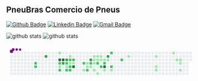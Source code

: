 ## PneuBras Comercio de Pneus

[![Github Badge](https://img.shields.io/badge/-Github-000?style=flat-square&logo=Github&logoColor=white&link=https://github.com/ti-pneubras)](https://github.com/ti-pneubras)
[![Linkedin Badge](https://img.shields.io/badge/-LinkedIn-blue?style=flat-square&logo=Linkedin&logoColor=white&link=https://www.linkedin.com/company/pneubras-comércio-de-pneus-ltda/mycompany/)](https://www.linkedin.com/company/pneubras-comércio-de-pneus-ltda/mycompany//)
[![Gmail Badge](https://img.shields.io/badge/-Gmail-c14438?style=flat-square&logo=Gmail&logoColor=white&link=mailto:ti@pneubras.com)](mailto:ti@pneubras.com)




![github stats](https://github-readme-stats.vercel.app/api?username=ti-pneubras&show_icons=true)
![github stats](https://github-readme-stats.vercel.app/api/top-langs/?username=ti-pneubras&layout=compact)

<!--
<p align="center">
  <a href="https://github.com/ti-pneubras">
    <img height="50" width="50" src="https://cdn.jsdelivr.net/npm/simple-icons@3.0.1/icons/github.svg">  
  </a>
  <h4 align="center"><code>📊 𝙶𝚒𝚝𝙷𝚞𝚋 𝙼𝚎𝚝𝚛𝚒𝚌𝚜</code></h4>
</p>

<p align="center">
  <a href='https://github.com/prathimacode-hub/'>
    <img width="75%" src="https://github.com/prathimacode-hub/ti-pneubras/blob/master/metrics.svg"/>
    <img src="https://github.com/ti-pneubras/ti-pneubras/blob/master/metrics.detailed.svg" width="75%"/>
  </a>
</p> -->


<svg viewBox="-16 -32 880 192" width="880" height="192" xmlns="http://www.w3.org/2000/svg"><desc>Generated with https://github.com/Platane/snk</desc><style>@keyframes c0{76.89%{fill:var(--c2)}76.91%,to{fill:var(--ce)}}@keyframes c1{77.22%{fill:var(--c2)}77.24%,to{fill:var(--ce)}}@keyframes c2{79.2%{fill:var(--c3)}79.22%,to{fill:var(--ce)}}@keyframes c3{4.94%{fill:var(--c1)}4.96%,to{fill:var(--ce)}}@keyframes c4{94.05%{fill:var(--c4)}94.07%,to{fill:var(--ce)}}@keyframes c5{74.58%{fill:var(--c2)}74.6%,to{fill:var(--ce)}}@keyframes c6{24.08%{fill:var(--c1)}24.1%,to{fill:var(--ce)}}@keyframes c7{73.92%{fill:var(--c2)}73.94%,to{fill:var(--ce)}}@keyframes c8{93.72%{fill:var(--c4)}93.74%,to{fill:var(--ce)}}@keyframes c9{82.17%{fill:var(--c3)}82.19%,to{fill:var(--ce)}}@keyframes ca{81.51%{fill:var(--c3)}81.53%,to{fill:var(--ce)}}@keyframes cb{58.74%{fill:var(--c2)}58.76%,to{fill:var(--ce)}}@keyframes cc{57.09%{fill:var(--c1)}57.11%,to{fill:var(--ce)}}@keyframes cd{58.08%{fill:var(--c2)}58.1%,to{fill:var(--ce)}}@keyframes ce{6.26%{fill:var(--c1)}6.28%,to{fill:var(--ce)}}@keyframes cf{53.46%{fill:var(--c2)}53.48%,to{fill:var(--ce)}}@keyframes cg{53.13%{fill:var(--c1)}53.15%,to{fill:var(--ce)}}@keyframes ch{57.42%{fill:var(--c2)}57.44%,to{fill:var(--ce)}}@keyframes ci{57.75%{fill:var(--c2)}57.77%,to{fill:var(--ce)}}@keyframes cj{59.73%{fill:var(--c2)}59.75%,to{fill:var(--ce)}}@keyframes ck{52.8%{fill:var(--c1)}52.82%,to{fill:var(--ce)}}@keyframes cl{92.07%{fill:var(--c4)}92.09%,to{fill:var(--ce)}}@keyframes cm{61.05%{fill:var(--c2)}61.07%,to{fill:var(--ce)}}@keyframes cn{20.78%{fill:var(--c1)}20.8%,to{fill:var(--ce)}}@keyframes co{17.15%{fill:var(--c1)}17.17%,to{fill:var(--ce)}}@keyframes cp{17.48%{fill:var(--c1)}17.5%,to{fill:var(--ce)}}@keyframes cq{71.28%{fill:var(--c2)}71.3%,to{fill:var(--ce)}}@keyframes cr{85.8%{fill:var(--c3)}85.82%,to{fill:var(--ce)}}@keyframes cs{61.71%{fill:var(--c2)}61.73%,to{fill:var(--ce)}}@keyframes ct{17.81%{fill:var(--c1)}17.83%,to{fill:var(--ce)}}@keyframes cu{8.57%{fill:var(--c1)}8.59%,to{fill:var(--ce)}}@keyframes cv{14.84%{fill:var(--c1)}14.86%,to{fill:var(--ce)}}@keyframes cw{14.51%{fill:var(--c1)}14.53%,to{fill:var(--ce)}}@keyframes cx{13.85%{fill:var(--c1)}13.87%,to{fill:var(--ce)}}@keyframes cy{8.9%{fill:var(--c1)}8.92%,to{fill:var(--ce)}}@keyframes cz{15.17%{fill:var(--c1)}15.19%,to{fill:var(--ce)}}@keyframes c10{62.37%{fill:var(--c2)}62.39%,to{fill:var(--ce)}}@keyframes c11{19.13%{fill:var(--c1)}19.15%,to{fill:var(--ce)}}@keyframes c12{9.23%{fill:var(--c1)}9.25%,to{fill:var(--ce)}}@keyframes c13{9.56%{fill:var(--c1)}9.58%,to{fill:var(--ce)}}@keyframes c14{69.63%{fill:var(--c2)}69.65%,to{fill:var(--ce)}}@keyframes c15{9.89%{fill:var(--c1)}9.91%,to{fill:var(--ce)}}@keyframes c16{63.03%{fill:var(--c2)}63.05%,to{fill:var(--ce)}}@keyframes c17{89.1%{fill:var(--c4)}89.12%,to{fill:var(--ce)}}@keyframes c18{12.86%{fill:var(--c1)}12.88%,to{fill:var(--ce)}}@keyframes c19{87.78%{fill:var(--c3)}87.8%,to{fill:var(--ce)}}@keyframes c1a{10.22%{fill:var(--c1)}10.24%,to{fill:var(--ce)}}@keyframes c1b{67.32%{fill:var(--c2)}67.34%,to{fill:var(--ce)}}@keyframes c1c{64.02%{fill:var(--c2)}64.04%,to{fill:var(--ce)}}@keyframes c1d{11.54%{fill:var(--c1)}11.56%,to{fill:var(--ce)}}@keyframes c1e{65.67%{fill:var(--c2)}65.69%,to{fill:var(--ce)}}@keyframes c1f{32.99%{fill:var(--c1)}33.01%,to{fill:var(--ce)}}@keyframes c1g{35.63%{fill:var(--c1)}35.65%,to{fill:var(--ce)}}@keyframes c1h{36.62%{fill:var(--c1)}36.64%,to{fill:var(--ce)}}@keyframes c1i{36.95%{fill:var(--c1)}36.97%,to{fill:var(--ce)}}@keyframes c1j{41.57%{fill:var(--c1)}41.59%,to{fill:var(--ce)}}@keyframes c1k{40.58%{fill:var(--c1)}40.6%,to{fill:var(--ce)}}@keyframes c1l{40.25%{fill:var(--c1)}40.27%,to{fill:var(--ce)}}@keyframes c1m{39.92%{fill:var(--c1)}39.94%,to{fill:var(--ce)}}@keyframes c1n{39.26%{fill:var(--c1)}39.28%,to{fill:var(--ce)}}@keyframes u0{4.94%{transform:scale(0,1)}4.96%,6.26%{transform:scale(.03,1)}6.28%,8.57%{transform:scale(.06,1)}8.59%,8.9%{transform:scale(.1,1)}8.92%,9.23%{transform:scale(.13,1)}9.25%,9.56%{transform:scale(.16,1)}9.58%,9.89%{transform:scale(.19,1)}10.22%,9.91%{transform:scale(.23,1)}10.24%,11.54%{transform:scale(.26,1)}11.56%,12.86%{transform:scale(.29,1)}12.88%,13.85%{transform:scale(.32,1)}13.87%,14.51%{transform:scale(.35,1)}14.53%,14.84%{transform:scale(.39,1)}14.86%,15.17%{transform:scale(.42,1)}15.19%,17.15%{transform:scale(.45,1)}17.17%,17.48%{transform:scale(.48,1)}17.5%,17.81%{transform:scale(.52,1)}17.83%,19.13%{transform:scale(.55,1)}19.15%,20.78%{transform:scale(.58,1)}20.8%,24.08%{transform:scale(.61,1)}24.1%,32.99%{transform:scale(.65,1)}33.01%,35.63%{transform:scale(.68,1)}35.65%,36.62%{transform:scale(.71,1)}36.64%,36.95%{transform:scale(.74,1)}36.97%,39.26%{transform:scale(.77,1)}39.28%,39.92%{transform:scale(.81,1)}39.94%,40.25%{transform:scale(.84,1)}40.27%,40.58%{transform:scale(.87,1)}40.6%,41.57%{transform:scale(.9,1)}41.59%,52.8%{transform:scale(.94,1)}52.82%,53.13%{transform:scale(.97,1)}53.15%,to{transform:scale(1,1)}}@keyframes u1{53.46%{transform:scale(0,1)}53.48%,to{transform:scale(1,1)}}@keyframes u2{57.09%{transform:scale(0,1)}57.11%,to{transform:scale(1,1)}}@keyframes u3{57.42%{transform:scale(0,1)}57.44%,57.75%{transform:scale(.06,1)}57.77%,58.08%{transform:scale(.11,1)}58.1%,58.74%{transform:scale(.17,1)}58.76%,59.73%{transform:scale(.22,1)}59.75%,61.05%{transform:scale(.28,1)}61.07%,61.71%{transform:scale(.33,1)}61.73%,62.37%{transform:scale(.39,1)}62.39%,63.03%{transform:scale(.44,1)}63.05%,64.02%{transform:scale(.5,1)}64.04%,65.67%{transform:scale(.56,1)}65.69%,67.32%{transform:scale(.61,1)}67.34%,69.63%{transform:scale(.67,1)}69.65%,71.28%{transform:scale(.72,1)}71.3%,73.92%{transform:scale(.78,1)}73.94%,74.58%{transform:scale(.83,1)}74.6%,76.89%{transform:scale(.89,1)}76.91%,77.22%{transform:scale(.94,1)}77.24%,to{transform:scale(1,1)}}@keyframes u4{79.2%{transform:scale(0,1)}79.22%,81.51%{transform:scale(.2,1)}81.53%,82.17%{transform:scale(.4,1)}82.19%,85.8%{transform:scale(.6,1)}85.82%,87.78%{transform:scale(.8,1)}87.8%,to{transform:scale(1,1)}}@keyframes u5{89.1%{transform:scale(0,1)}89.12%,92.07%{transform:scale(.25,1)}92.09%,93.72%{transform:scale(.5,1)}93.74%,94.05%{transform:scale(.75,1)}94.07%,to{transform:scale(1,1)}}@keyframes s0{0%,99.67%{transform:translate(0,-16px)}.33%{transform:translate(0,0)}5.94%{transform:translate(272px,0)}53.8%,6.27%{transform:translate(272px,16px)}9.24%{transform:translate(416px,16px)}9.57%{transform:translate(416px,32px)}10.23%,87.46%{transform:translate(448px,32px)}11.22%,12.54%{transform:translate(448px,80px)}11.55%{transform:translate(464px,80px)}11.88%{transform:translate(464px,96px)}12.21%{transform:translate(448px,96px)}13.86%{transform:translate(384px,80px)}14.85%{transform:translate(384px,32px)}15.18%{transform:translate(400px,32px)}15.51%{transform:translate(400px,16px)}16.5%,50.83%{transform:translate(352px,16px)}17.49%,70.96%{transform:translate(352px,64px)}18.48%{transform:translate(400px,64px)}19.14%{transform:translate(400px,96px)}20.46%{transform:translate(336px,96px)}20.79%{transform:translate(336px,80px)}21.78%{transform:translate(288px,80px)}22.11%{transform:translate(288px,96px)}23.1%{transform:translate(240px,96px)}23.76%,82.51%{transform:translate(240px,64px)}24.42%,56.11%{transform:translate(208px,64px)}25.41%,55.12%{transform:translate(208px,16px)}30.03%,49.17%,88.12%{transform:translate(432px,16px)}30.36%{transform:translate(432px,32px)}31.68%{transform:translate(496px,32px)}32.01%{transform:translate(496px,16px)}35.64%{transform:translate(672px,16px)}36.96%{transform:translate(672px,80px)}39.27%{transform:translate(784px,80px)}40.26%{transform:translate(784px,32px)}40.59%{transform:translate(768px,32px)}41.25%{transform:translate(768px,0)}47.19%{transform:translate(480px,0)}47.52%{transform:translate(480px,-16px)}48.18%{transform:translate(448px,-16px)}48.51%{transform:translate(448px,0)}48.84%{transform:translate(432px,0)}51.16%{transform:translate(352px,32px)}51.82%{transform:translate(320px,32px)}52.15%{transform:translate(320px,48px)}53.14%,83.5%{transform:translate(272px,48px)}57.43%,83.17%{transform:translate(272px,64px)}57.76%{transform:translate(272px,80px)}58.09%{transform:translate(256px,80px)}58.75%,81.85%{transform:translate(256px,48px)}59.41%{transform:translate(288px,48px)}59.74%,92.74%{transform:translate(288px,32px)}60.73%{transform:translate(336px,32px)}61.06%{transform:translate(336px,48px)}63.7%{transform:translate(464px,48px)}64.03%{transform:translate(464px,64px)}65.02%{transform:translate(512px,64px)}66.34%{transform:translate(512px,0)}68.32%{transform:translate(416px,0)}69.64%{transform:translate(416px,64px)}71.29%{transform:translate(352px,80px)}73.93%{transform:translate(224px,80px)}74.59%{transform:translate(224px,48px)}76.9%{transform:translate(112px,48px)}77.23%{transform:translate(112px,64px)}78.22%{transform:translate(160px,64px)}79.21%{transform:translate(160px,16px)}81.19%{transform:translate(256px,16px)}82.18%{transform:translate(240px,48px)}85.48%{transform:translate(368px,48px)}85.81%{transform:translate(368px,32px)}87.79%{transform:translate(448px,16px)}89.11%{transform:translate(432px,64px)}92.08%{transform:translate(288px,64px)}94.06%{transform:translate(224px,32px)}94.39%{transform:translate(224px,16px)}97.36%{transform:translate(80px,16px)}98.02%{transform:translate(80px,-16px)}}@keyframes s1{0%,99.67%{transform:translate(16px,-16px)}.33%{transform:translate(0,-16px)}.66%{transform:translate(0,0)}6.27%{transform:translate(272px,0)}54.13%,6.6%{transform:translate(272px,16px)}9.57%{transform:translate(416px,16px)}9.9%{transform:translate(416px,32px)}10.56%,87.79%{transform:translate(448px,32px)}11.55%,12.87%{transform:translate(448px,80px)}11.88%{transform:translate(464px,80px)}12.21%{transform:translate(464px,96px)}12.54%{transform:translate(448px,96px)}14.19%{transform:translate(384px,80px)}15.18%{transform:translate(384px,32px)}15.51%{transform:translate(400px,32px)}15.84%{transform:translate(400px,16px)}16.83%,51.16%{transform:translate(352px,16px)}17.82%,71.29%{transform:translate(352px,64px)}18.81%{transform:translate(400px,64px)}19.47%{transform:translate(400px,96px)}20.79%{transform:translate(336px,96px)}21.12%{transform:translate(336px,80px)}22.11%{transform:translate(288px,80px)}22.44%{transform:translate(288px,96px)}23.43%{transform:translate(240px,96px)}24.09%,82.84%{transform:translate(240px,64px)}24.75%,56.44%{transform:translate(208px,64px)}25.74%,55.45%{transform:translate(208px,16px)}30.36%,49.5%,88.45%{transform:translate(432px,16px)}30.69%{transform:translate(432px,32px)}32.01%{transform:translate(496px,32px)}32.34%{transform:translate(496px,16px)}35.97%{transform:translate(672px,16px)}37.29%{transform:translate(672px,80px)}39.6%{transform:translate(784px,80px)}40.59%{transform:translate(784px,32px)}40.92%{transform:translate(768px,32px)}41.58%{transform:translate(768px,0)}47.52%{transform:translate(480px,0)}47.85%{transform:translate(480px,-16px)}48.51%{transform:translate(448px,-16px)}48.84%{transform:translate(448px,0)}49.17%{transform:translate(432px,0)}51.49%{transform:translate(352px,32px)}52.15%{transform:translate(320px,32px)}52.48%{transform:translate(320px,48px)}53.47%,83.83%{transform:translate(272px,48px)}57.76%,83.5%{transform:translate(272px,64px)}58.09%{transform:translate(272px,80px)}58.42%{transform:translate(256px,80px)}59.08%,82.18%{transform:translate(256px,48px)}59.74%{transform:translate(288px,48px)}60.07%,93.07%{transform:translate(288px,32px)}61.06%{transform:translate(336px,32px)}61.39%{transform:translate(336px,48px)}64.03%{transform:translate(464px,48px)}64.36%{transform:translate(464px,64px)}65.35%{transform:translate(512px,64px)}66.67%{transform:translate(512px,0)}68.65%{transform:translate(416px,0)}69.97%{transform:translate(416px,64px)}71.62%{transform:translate(352px,80px)}74.26%{transform:translate(224px,80px)}74.92%{transform:translate(224px,48px)}77.23%{transform:translate(112px,48px)}77.56%{transform:translate(112px,64px)}78.55%{transform:translate(160px,64px)}79.54%{transform:translate(160px,16px)}81.52%{transform:translate(256px,16px)}82.51%{transform:translate(240px,48px)}85.81%{transform:translate(368px,48px)}86.14%{transform:translate(368px,32px)}88.12%{transform:translate(448px,16px)}89.44%{transform:translate(432px,64px)}92.41%{transform:translate(288px,64px)}94.39%{transform:translate(224px,32px)}94.72%{transform:translate(224px,16px)}97.69%{transform:translate(80px,16px)}98.35%{transform:translate(80px,-16px)}}@keyframes s2{0%,99.67%{transform:translate(32px,-16px)}.66%{transform:translate(0,-16px)}.99%{transform:translate(0,0)}6.6%{transform:translate(272px,0)}54.46%,6.93%{transform:translate(272px,16px)}9.9%{transform:translate(416px,16px)}10.23%{transform:translate(416px,32px)}10.89%,88.12%{transform:translate(448px,32px)}11.88%,13.2%{transform:translate(448px,80px)}12.21%{transform:translate(464px,80px)}12.54%{transform:translate(464px,96px)}12.87%{transform:translate(448px,96px)}14.52%{transform:translate(384px,80px)}15.51%{transform:translate(384px,32px)}15.84%{transform:translate(400px,32px)}16.17%{transform:translate(400px,16px)}17.16%,51.49%{transform:translate(352px,16px)}18.15%,71.62%{transform:translate(352px,64px)}19.14%{transform:translate(400px,64px)}19.8%{transform:translate(400px,96px)}21.12%{transform:translate(336px,96px)}21.45%{transform:translate(336px,80px)}22.44%{transform:translate(288px,80px)}22.77%{transform:translate(288px,96px)}23.76%{transform:translate(240px,96px)}24.42%,83.17%{transform:translate(240px,64px)}25.08%,56.77%{transform:translate(208px,64px)}26.07%,55.78%{transform:translate(208px,16px)}30.69%,49.83%,88.78%{transform:translate(432px,16px)}31.02%{transform:translate(432px,32px)}32.34%{transform:translate(496px,32px)}32.67%{transform:translate(496px,16px)}36.3%{transform:translate(672px,16px)}37.62%{transform:translate(672px,80px)}39.93%{transform:translate(784px,80px)}40.92%{transform:translate(784px,32px)}41.25%{transform:translate(768px,32px)}41.91%{transform:translate(768px,0)}47.85%{transform:translate(480px,0)}48.18%{transform:translate(480px,-16px)}48.84%{transform:translate(448px,-16px)}49.17%{transform:translate(448px,0)}49.5%{transform:translate(432px,0)}51.82%{transform:translate(352px,32px)}52.48%{transform:translate(320px,32px)}52.81%{transform:translate(320px,48px)}53.8%,84.16%{transform:translate(272px,48px)}58.09%,83.83%{transform:translate(272px,64px)}58.42%{transform:translate(272px,80px)}58.75%{transform:translate(256px,80px)}59.41%,82.51%{transform:translate(256px,48px)}60.07%{transform:translate(288px,48px)}60.4%,93.4%{transform:translate(288px,32px)}61.39%{transform:translate(336px,32px)}61.72%{transform:translate(336px,48px)}64.36%{transform:translate(464px,48px)}64.69%{transform:translate(464px,64px)}65.68%{transform:translate(512px,64px)}67%{transform:translate(512px,0)}68.98%{transform:translate(416px,0)}70.3%{transform:translate(416px,64px)}71.95%{transform:translate(352px,80px)}74.59%{transform:translate(224px,80px)}75.25%{transform:translate(224px,48px)}77.56%{transform:translate(112px,48px)}77.89%{transform:translate(112px,64px)}78.88%{transform:translate(160px,64px)}79.87%{transform:translate(160px,16px)}81.85%{transform:translate(256px,16px)}82.84%{transform:translate(240px,48px)}86.14%{transform:translate(368px,48px)}86.47%{transform:translate(368px,32px)}88.45%{transform:translate(448px,16px)}89.77%{transform:translate(432px,64px)}92.74%{transform:translate(288px,64px)}94.72%{transform:translate(224px,32px)}95.05%{transform:translate(224px,16px)}98.02%{transform:translate(80px,16px)}98.68%{transform:translate(80px,-16px)}}@keyframes s3{0%,99.67%{transform:translate(48px,-16px)}.99%{transform:translate(0,-16px)}1.32%{transform:translate(0,0)}6.93%{transform:translate(272px,0)}54.79%,7.26%{transform:translate(272px,16px)}10.23%{transform:translate(416px,16px)}10.56%{transform:translate(416px,32px)}11.22%,88.45%{transform:translate(448px,32px)}12.21%,13.53%{transform:translate(448px,80px)}12.54%{transform:translate(464px,80px)}12.87%{transform:translate(464px,96px)}13.2%{transform:translate(448px,96px)}14.85%{transform:translate(384px,80px)}15.84%{transform:translate(384px,32px)}16.17%{transform:translate(400px,32px)}16.5%{transform:translate(400px,16px)}17.49%,51.82%{transform:translate(352px,16px)}18.48%,71.95%{transform:translate(352px,64px)}19.47%{transform:translate(400px,64px)}20.13%{transform:translate(400px,96px)}21.45%{transform:translate(336px,96px)}21.78%{transform:translate(336px,80px)}22.77%{transform:translate(288px,80px)}23.1%{transform:translate(288px,96px)}24.09%{transform:translate(240px,96px)}24.75%,83.5%{transform:translate(240px,64px)}25.41%,57.1%{transform:translate(208px,64px)}26.4%,56.11%{transform:translate(208px,16px)}31.02%,50.17%,89.11%{transform:translate(432px,16px)}31.35%{transform:translate(432px,32px)}32.67%{transform:translate(496px,32px)}33%{transform:translate(496px,16px)}36.63%{transform:translate(672px,16px)}37.95%{transform:translate(672px,80px)}40.26%{transform:translate(784px,80px)}41.25%{transform:translate(784px,32px)}41.58%{transform:translate(768px,32px)}42.24%{transform:translate(768px,0)}48.18%{transform:translate(480px,0)}48.51%{transform:translate(480px,-16px)}49.17%{transform:translate(448px,-16px)}49.5%{transform:translate(448px,0)}49.83%{transform:translate(432px,0)}52.15%{transform:translate(352px,32px)}52.81%{transform:translate(320px,32px)}53.14%{transform:translate(320px,48px)}54.13%,84.49%{transform:translate(272px,48px)}58.42%,84.16%{transform:translate(272px,64px)}58.75%{transform:translate(272px,80px)}59.08%{transform:translate(256px,80px)}59.74%,82.84%{transform:translate(256px,48px)}60.4%{transform:translate(288px,48px)}60.73%,93.73%{transform:translate(288px,32px)}61.72%{transform:translate(336px,32px)}62.05%{transform:translate(336px,48px)}64.69%{transform:translate(464px,48px)}65.02%{transform:translate(464px,64px)}66.01%{transform:translate(512px,64px)}67.33%{transform:translate(512px,0)}69.31%{transform:translate(416px,0)}70.63%{transform:translate(416px,64px)}72.28%{transform:translate(352px,80px)}74.92%{transform:translate(224px,80px)}75.58%{transform:translate(224px,48px)}77.89%{transform:translate(112px,48px)}78.22%{transform:translate(112px,64px)}79.21%{transform:translate(160px,64px)}80.2%{transform:translate(160px,16px)}82.18%{transform:translate(256px,16px)}83.17%{transform:translate(240px,48px)}86.47%{transform:translate(368px,48px)}86.8%{transform:translate(368px,32px)}88.78%{transform:translate(448px,16px)}90.1%{transform:translate(432px,64px)}93.07%{transform:translate(288px,64px)}95.05%{transform:translate(224px,32px)}95.38%{transform:translate(224px,16px)}98.35%{transform:translate(80px,16px)}99.01%{transform:translate(80px,-16px)}}:root{--cb:#1b1f230a;--cs:purple;--ce:#ebedf0;--c0:#ebedf0;--c1:#9be9a8;--c2:#40c463;--c3:#30a14e;--c4:#216e39}@media (prefers-color-scheme:dark){:root{--cb:#1b1f230a;--cs:purple;--ce:#161b22;--c1:#01311f;--c2:#034525;--c3:#0f6d31;--c4:#00c647}}.c{shape-rendering:geometricPrecision;fill:var(--ce);stroke-width:1px;stroke:var(--cb);animation:none 30300ms linear infinite}.c.c0,.c.c1{fill:var(--c2);animation-name:c0}.c.c1{animation-name:c1}.c.c2{fill:var(--c3);animation-name:c2}.c.c3{fill:var(--c1);animation-name:c3}.c.c4{fill:var(--c4);animation-name:c4}.c.c5{fill:var(--c2);animation-name:c5}.c.c6{fill:var(--c1);animation-name:c6}.c.c7{fill:var(--c2);animation-name:c7}.c.c8{fill:var(--c4);animation-name:c8}.c.c9,.c.ca{fill:var(--c3);animation-name:c9}.c.ca{animation-name:ca}.c.cb{fill:var(--c2);animation-name:cb}.c.cc{fill:var(--c1);animation-name:cc}.c.cd{fill:var(--c2);animation-name:cd}.c.ce{fill:var(--c1);animation-name:ce}.c.cf{fill:var(--c2);animation-name:cf}.c.cg{fill:var(--c1);animation-name:cg}.c.ch,.c.ci,.c.cj{fill:var(--c2);animation-name:ch}.c.ci,.c.cj{animation-name:ci}.c.cj{animation-name:cj}.c.ck{fill:var(--c1);animation-name:ck}.c.cl{fill:var(--c4);animation-name:cl}.c.cm{fill:var(--c2);animation-name:cm}.c.cn,.c.co,.c.cp{fill:var(--c1);animation-name:cn}.c.co,.c.cp{animation-name:co}.c.cp{animation-name:cp}.c.cq{fill:var(--c2);animation-name:cq}.c.cr{fill:var(--c3);animation-name:cr}.c.cs{fill:var(--c2);animation-name:cs}.c.ct{fill:var(--c1);animation-name:ct}.c.cu,.c.cv,.c.cw{fill:var(--c1);animation-name:cu}.c.cv,.c.cw{animation-name:cv}.c.cw{animation-name:cw}.c.cx,.c.cy,.c.cz{fill:var(--c1);animation-name:cx}.c.cy,.c.cz{animation-name:cy}.c.cz{animation-name:cz}.c.c10{fill:var(--c2);animation-name:c10}.c.c11,.c.c12,.c.c13{fill:var(--c1);animation-name:c11}.c.c12,.c.c13{animation-name:c12}.c.c13{animation-name:c13}.c.c14{fill:var(--c2);animation-name:c14}.c.c15{fill:var(--c1);animation-name:c15}.c.c16{fill:var(--c2);animation-name:c16}.c.c17{fill:var(--c4);animation-name:c17}.c.c18{fill:var(--c1);animation-name:c18}.c.c19{fill:var(--c3);animation-name:c19}.c.c1a{fill:var(--c1);animation-name:c1a}.c.c1b,.c.c1c{fill:var(--c2);animation-name:c1b}.c.c1c{animation-name:c1c}.c.c1d{fill:var(--c1);animation-name:c1d}.c.c1e{fill:var(--c2);animation-name:c1e}.c.c1f,.c.c1g,.c.c1h{fill:var(--c1);animation-name:c1f}.c.c1g,.c.c1h{animation-name:c1g}.c.c1h{animation-name:c1h}.c.c1i,.c.c1j,.c.c1k{fill:var(--c1);animation-name:c1i}.c.c1j,.c.c1k{animation-name:c1j}.c.c1k{animation-name:c1k}.c.c1l,.c.c1m,.c.c1n{fill:var(--c1);animation-name:c1l}.c.c1m,.c.c1n{animation-name:c1m}.c.c1n{animation-name:c1n}.s,.u{animation:none linear 30300ms infinite}.u,.u.u0{transform-origin:0 0}.u{transform:scale(0,1)}.u.u0{fill:var(--c1);animation-name:u0}.u.u1{fill:var(--c2);animation-name:u1;transform-origin:438.1px 0}.u.u2{fill:var(--c1);animation-name:u2;transform-origin:452.3px 0}.u.u3{fill:var(--c2);animation-name:u3;transform-origin:466.4px 0}.u.u4{fill:var(--c3);animation-name:u4;transform-origin:720.8px 0}.u.u5{fill:var(--c4);animation-name:u5;transform-origin:791.5px 0}.s{shape-rendering:geometricPrecision;fill:var(--cs)}.s.s0{transform:translate(0,-16px);animation-name:s0}.s.s1{transform:translate(16px,-16px);animation-name:s1}.s.s2{transform:translate(32px,-16px);animation-name:s2}.s.s3{transform:translate(48px,-16px);animation-name:s3}</style><rect class="c" x="2" y="2" rx="2" ry="2" width="12" height="12"/><rect class="c" x="2" y="18" rx="2" ry="2" width="12" height="12"/><rect class="c" x="2" y="34" rx="2" ry="2" width="12" height="12"/><rect class="c" x="2" y="50" rx="2" ry="2" width="12" height="12"/><rect class="c" x="2" y="66" rx="2" ry="2" width="12" height="12"/><rect class="c" x="2" y="82" rx="2" ry="2" width="12" height="12"/><rect class="c" x="2" y="98" rx="2" ry="2" width="12" height="12"/><rect class="c" x="18" y="2" rx="2" ry="2" width="12" height="12"/><rect class="c" x="18" y="18" rx="2" ry="2" width="12" height="12"/><rect class="c" x="18" y="34" rx="2" ry="2" width="12" height="12"/><rect class="c" x="18" y="50" rx="2" ry="2" width="12" height="12"/><rect class="c" x="18" y="66" rx="2" ry="2" width="12" height="12"/><rect class="c" x="18" y="82" rx="2" ry="2" width="12" height="12"/><rect class="c" x="18" y="98" rx="2" ry="2" width="12" height="12"/><rect class="c" x="34" y="2" rx="2" ry="2" width="12" height="12"/><rect class="c" x="34" y="18" rx="2" ry="2" width="12" height="12"/><rect class="c" x="34" y="34" rx="2" ry="2" width="12" height="12"/><rect class="c" x="34" y="50" rx="2" ry="2" width="12" height="12"/><rect class="c" x="34" y="66" rx="2" ry="2" width="12" height="12"/><rect class="c" x="34" y="82" rx="2" ry="2" width="12" height="12"/><rect class="c" x="34" y="98" rx="2" ry="2" width="12" height="12"/><rect class="c" x="50" y="2" rx="2" ry="2" width="12" height="12"/><rect class="c" x="50" y="18" rx="2" ry="2" width="12" height="12"/><rect class="c" x="50" y="34" rx="2" ry="2" width="12" height="12"/><rect class="c" x="50" y="50" rx="2" ry="2" width="12" height="12"/><rect class="c" x="50" y="66" rx="2" ry="2" width="12" height="12"/><rect class="c" x="50" y="82" rx="2" ry="2" width="12" height="12"/><rect class="c" x="50" y="98" rx="2" ry="2" width="12" height="12"/><rect class="c" x="66" y="2" rx="2" ry="2" width="12" height="12"/><rect class="c" x="66" y="18" rx="2" ry="2" width="12" height="12"/><rect class="c" x="66" y="34" rx="2" ry="2" width="12" height="12"/><rect class="c" x="66" y="50" rx="2" ry="2" width="12" height="12"/><rect class="c" x="66" y="66" rx="2" ry="2" width="12" height="12"/><rect class="c" x="66" y="82" rx="2" ry="2" width="12" height="12"/><rect class="c" x="66" y="98" rx="2" ry="2" width="12" height="12"/><rect class="c" x="82" y="2" rx="2" ry="2" width="12" height="12"/><rect class="c" x="82" y="18" rx="2" ry="2" width="12" height="12"/><rect class="c" x="82" y="34" rx="2" ry="2" width="12" height="12"/><rect class="c" x="82" y="50" rx="2" ry="2" width="12" height="12"/><rect class="c" x="82" y="66" rx="2" ry="2" width="12" height="12"/><rect class="c" x="82" y="82" rx="2" ry="2" width="12" height="12"/><rect class="c" x="82" y="98" rx="2" ry="2" width="12" height="12"/><rect class="c" x="98" y="2" rx="2" ry="2" width="12" height="12"/><rect class="c" x="98" y="18" rx="2" ry="2" width="12" height="12"/><rect class="c" x="98" y="34" rx="2" ry="2" width="12" height="12"/><rect class="c" x="98" y="50" rx="2" ry="2" width="12" height="12"/><rect class="c" x="98" y="66" rx="2" ry="2" width="12" height="12"/><rect class="c" x="98" y="82" rx="2" ry="2" width="12" height="12"/><rect class="c" x="98" y="98" rx="2" ry="2" width="12" height="12"/><rect class="c" x="114" y="2" rx="2" ry="2" width="12" height="12"/><rect class="c" x="114" y="18" rx="2" ry="2" width="12" height="12"/><rect class="c" x="114" y="34" rx="2" ry="2" width="12" height="12"/><rect class="c c0" x="114" y="50" rx="2" ry="2" width="12" height="12"/><rect class="c c1" x="114" y="66" rx="2" ry="2" width="12" height="12"/><rect class="c" x="114" y="82" rx="2" ry="2" width="12" height="12"/><rect class="c" x="114" y="98" rx="2" ry="2" width="12" height="12"/><rect class="c" x="130" y="2" rx="2" ry="2" width="12" height="12"/><rect class="c" x="130" y="18" rx="2" ry="2" width="12" height="12"/><rect class="c" x="130" y="34" rx="2" ry="2" width="12" height="12"/><rect class="c" x="130" y="50" rx="2" ry="2" width="12" height="12"/><rect class="c" x="130" y="66" rx="2" ry="2" width="12" height="12"/><rect class="c" x="130" y="82" rx="2" ry="2" width="12" height="12"/><rect class="c" x="130" y="98" rx="2" ry="2" width="12" height="12"/><rect class="c" x="146" y="2" rx="2" ry="2" width="12" height="12"/><rect class="c" x="146" y="18" rx="2" ry="2" width="12" height="12"/><rect class="c" x="146" y="34" rx="2" ry="2" width="12" height="12"/><rect class="c" x="146" y="50" rx="2" ry="2" width="12" height="12"/><rect class="c" x="146" y="66" rx="2" ry="2" width="12" height="12"/><rect class="c" x="146" y="82" rx="2" ry="2" width="12" height="12"/><rect class="c" x="146" y="98" rx="2" ry="2" width="12" height="12"/><rect class="c" x="162" y="2" rx="2" ry="2" width="12" height="12"/><rect class="c c2" x="162" y="18" rx="2" ry="2" width="12" height="12"/><rect class="c" x="162" y="34" rx="2" ry="2" width="12" height="12"/><rect class="c" x="162" y="50" rx="2" ry="2" width="12" height="12"/><rect class="c" x="162" y="66" rx="2" ry="2" width="12" height="12"/><rect class="c" x="162" y="82" rx="2" ry="2" width="12" height="12"/><rect class="c" x="162" y="98" rx="2" ry="2" width="12" height="12"/><rect class="c" x="178" y="2" rx="2" ry="2" width="12" height="12"/><rect class="c" x="178" y="18" rx="2" ry="2" width="12" height="12"/><rect class="c" x="178" y="34" rx="2" ry="2" width="12" height="12"/><rect class="c" x="178" y="50" rx="2" ry="2" width="12" height="12"/><rect class="c" x="178" y="66" rx="2" ry="2" width="12" height="12"/><rect class="c" x="178" y="82" rx="2" ry="2" width="12" height="12"/><rect class="c" x="178" y="98" rx="2" ry="2" width="12" height="12"/><rect class="c" x="194" y="2" rx="2" ry="2" width="12" height="12"/><rect class="c" x="194" y="18" rx="2" ry="2" width="12" height="12"/><rect class="c" x="194" y="34" rx="2" ry="2" width="12" height="12"/><rect class="c" x="194" y="50" rx="2" ry="2" width="12" height="12"/><rect class="c" x="194" y="66" rx="2" ry="2" width="12" height="12"/><rect class="c" x="194" y="82" rx="2" ry="2" width="12" height="12"/><rect class="c" x="194" y="98" rx="2" ry="2" width="12" height="12"/><rect class="c" x="210" y="2" rx="2" ry="2" width="12" height="12"/><rect class="c" x="210" y="18" rx="2" ry="2" width="12" height="12"/><rect class="c" x="210" y="34" rx="2" ry="2" width="12" height="12"/><rect class="c" x="210" y="50" rx="2" ry="2" width="12" height="12"/><rect class="c" x="210" y="66" rx="2" ry="2" width="12" height="12"/><rect class="c" x="210" y="82" rx="2" ry="2" width="12" height="12"/><rect class="c" x="210" y="98" rx="2" ry="2" width="12" height="12"/><rect class="c c3" x="226" y="2" rx="2" ry="2" width="12" height="12"/><rect class="c" x="226" y="18" rx="2" ry="2" width="12" height="12"/><rect class="c c4" x="226" y="34" rx="2" ry="2" width="12" height="12"/><rect class="c c5" x="226" y="50" rx="2" ry="2" width="12" height="12"/><rect class="c c6" x="226" y="66" rx="2" ry="2" width="12" height="12"/><rect class="c c7" x="226" y="82" rx="2" ry="2" width="12" height="12"/><rect class="c" x="226" y="98" rx="2" ry="2" width="12" height="12"/><rect class="c" x="242" y="2" rx="2" ry="2" width="12" height="12"/><rect class="c" x="242" y="18" rx="2" ry="2" width="12" height="12"/><rect class="c c8" x="242" y="34" rx="2" ry="2" width="12" height="12"/><rect class="c c9" x="242" y="50" rx="2" ry="2" width="12" height="12"/><rect class="c" x="242" y="66" rx="2" ry="2" width="12" height="12"/><rect class="c" x="242" y="82" rx="2" ry="2" width="12" height="12"/><rect class="c" x="242" y="98" rx="2" ry="2" width="12" height="12"/><rect class="c" x="258" y="2" rx="2" ry="2" width="12" height="12"/><rect class="c" x="258" y="18" rx="2" ry="2" width="12" height="12"/><rect class="c ca" x="258" y="34" rx="2" ry="2" width="12" height="12"/><rect class="c cb" x="258" y="50" rx="2" ry="2" width="12" height="12"/><rect class="c cc" x="258" y="66" rx="2" ry="2" width="12" height="12"/><rect class="c cd" x="258" y="82" rx="2" ry="2" width="12" height="12"/><rect class="c" x="258" y="98" rx="2" ry="2" width="12" height="12"/><rect class="c" x="274" y="2" rx="2" ry="2" width="12" height="12"/><rect class="c ce" x="274" y="18" rx="2" ry="2" width="12" height="12"/><rect class="c cf" x="274" y="34" rx="2" ry="2" width="12" height="12"/><rect class="c cg" x="274" y="50" rx="2" ry="2" width="12" height="12"/><rect class="c ch" x="274" y="66" rx="2" ry="2" width="12" height="12"/><rect class="c ci" x="274" y="82" rx="2" ry="2" width="12" height="12"/><rect class="c" x="274" y="98" rx="2" ry="2" width="12" height="12"/><rect class="c" x="290" y="2" rx="2" ry="2" width="12" height="12"/><rect class="c" x="290" y="18" rx="2" ry="2" width="12" height="12"/><rect class="c cj" x="290" y="34" rx="2" ry="2" width="12" height="12"/><rect class="c ck" x="290" y="50" rx="2" ry="2" width="12" height="12"/><rect class="c cl" x="290" y="66" rx="2" ry="2" width="12" height="12"/><rect class="c" x="290" y="82" rx="2" ry="2" width="12" height="12"/><rect class="c" x="290" y="98" rx="2" ry="2" width="12" height="12"/><rect class="c" x="306" y="2" rx="2" ry="2" width="12" height="12"/><rect class="c" x="306" y="18" rx="2" ry="2" width="12" height="12"/><rect class="c" x="306" y="34" rx="2" ry="2" width="12" height="12"/><rect class="c" x="306" y="50" rx="2" ry="2" width="12" height="12"/><rect class="c" x="306" y="66" rx="2" ry="2" width="12" height="12"/><rect class="c" x="306" y="82" rx="2" ry="2" width="12" height="12"/><rect class="c" x="306" y="98" rx="2" ry="2" width="12" height="12"/><rect class="c" x="322" y="2" rx="2" ry="2" width="12" height="12"/><rect class="c" x="322" y="18" rx="2" ry="2" width="12" height="12"/><rect class="c" x="322" y="34" rx="2" ry="2" width="12" height="12"/><rect class="c" x="322" y="50" rx="2" ry="2" width="12" height="12"/><rect class="c" x="322" y="66" rx="2" ry="2" width="12" height="12"/><rect class="c" x="322" y="82" rx="2" ry="2" width="12" height="12"/><rect class="c" x="322" y="98" rx="2" ry="2" width="12" height="12"/><rect class="c" x="338" y="2" rx="2" ry="2" width="12" height="12"/><rect class="c" x="338" y="18" rx="2" ry="2" width="12" height="12"/><rect class="c" x="338" y="34" rx="2" ry="2" width="12" height="12"/><rect class="c cm" x="338" y="50" rx="2" ry="2" width="12" height="12"/><rect class="c" x="338" y="66" rx="2" ry="2" width="12" height="12"/><rect class="c cn" x="338" y="82" rx="2" ry="2" width="12" height="12"/><rect class="c" x="338" y="98" rx="2" ry="2" width="12" height="12"/><rect class="c" x="354" y="2" rx="2" ry="2" width="12" height="12"/><rect class="c" x="354" y="18" rx="2" ry="2" width="12" height="12"/><rect class="c" x="354" y="34" rx="2" ry="2" width="12" height="12"/><rect class="c co" x="354" y="50" rx="2" ry="2" width="12" height="12"/><rect class="c cp" x="354" y="66" rx="2" ry="2" width="12" height="12"/><rect class="c cq" x="354" y="82" rx="2" ry="2" width="12" height="12"/><rect class="c" x="354" y="98" rx="2" ry="2" width="12" height="12"/><rect class="c" x="370" y="2" rx="2" ry="2" width="12" height="12"/><rect class="c" x="370" y="18" rx="2" ry="2" width="12" height="12"/><rect class="c cr" x="370" y="34" rx="2" ry="2" width="12" height="12"/><rect class="c cs" x="370" y="50" rx="2" ry="2" width="12" height="12"/><rect class="c ct" x="370" y="66" rx="2" ry="2" width="12" height="12"/><rect class="c" x="370" y="82" rx="2" ry="2" width="12" height="12"/><rect class="c" x="370" y="98" rx="2" ry="2" width="12" height="12"/><rect class="c" x="386" y="2" rx="2" ry="2" width="12" height="12"/><rect class="c cu" x="386" y="18" rx="2" ry="2" width="12" height="12"/><rect class="c cv" x="386" y="34" rx="2" ry="2" width="12" height="12"/><rect class="c cw" x="386" y="50" rx="2" ry="2" width="12" height="12"/><rect class="c" x="386" y="66" rx="2" ry="2" width="12" height="12"/><rect class="c cx" x="386" y="82" rx="2" ry="2" width="12" height="12"/><rect class="c" x="386" y="98" rx="2" ry="2" width="12" height="12"/><rect class="c" x="402" y="2" rx="2" ry="2" width="12" height="12"/><rect class="c cy" x="402" y="18" rx="2" ry="2" width="12" height="12"/><rect class="c cz" x="402" y="34" rx="2" ry="2" width="12" height="12"/><rect class="c c10" x="402" y="50" rx="2" ry="2" width="12" height="12"/><rect class="c" x="402" y="66" rx="2" ry="2" width="12" height="12"/><rect class="c" x="402" y="82" rx="2" ry="2" width="12" height="12"/><rect class="c c11" x="402" y="98" rx="2" ry="2" width="12" height="12"/><rect class="c" x="418" y="2" rx="2" ry="2" width="12" height="12"/><rect class="c c12" x="418" y="18" rx="2" ry="2" width="12" height="12"/><rect class="c c13" x="418" y="34" rx="2" ry="2" width="12" height="12"/><rect class="c" x="418" y="50" rx="2" ry="2" width="12" height="12"/><rect class="c c14" x="418" y="66" rx="2" ry="2" width="12" height="12"/><rect class="c" x="418" y="82" rx="2" ry="2" width="12" height="12"/><rect class="c" x="418" y="98" rx="2" ry="2" width="12" height="12"/><rect class="c" x="434" y="2" rx="2" ry="2" width="12" height="12"/><rect class="c" x="434" y="18" rx="2" ry="2" width="12" height="12"/><rect class="c c15" x="434" y="34" rx="2" ry="2" width="12" height="12"/><rect class="c c16" x="434" y="50" rx="2" ry="2" width="12" height="12"/><rect class="c c17" x="434" y="66" rx="2" ry="2" width="12" height="12"/><rect class="c c18" x="434" y="82" rx="2" ry="2" width="12" height="12"/><rect class="c" x="434" y="98" rx="2" ry="2" width="12" height="12"/><rect class="c" x="450" y="2" rx="2" ry="2" width="12" height="12"/><rect class="c c19" x="450" y="18" rx="2" ry="2" width="12" height="12"/><rect class="c c1a" x="450" y="34" rx="2" ry="2" width="12" height="12"/><rect class="c" x="450" y="50" rx="2" ry="2" width="12" height="12"/><rect class="c" x="450" y="66" rx="2" ry="2" width="12" height="12"/><rect class="c" x="450" y="82" rx="2" ry="2" width="12" height="12"/><rect class="c" x="450" y="98" rx="2" ry="2" width="12" height="12"/><rect class="c c1b" x="466" y="2" rx="2" ry="2" width="12" height="12"/><rect class="c" x="466" y="18" rx="2" ry="2" width="12" height="12"/><rect class="c" x="466" y="34" rx="2" ry="2" width="12" height="12"/><rect class="c" x="466" y="50" rx="2" ry="2" width="12" height="12"/><rect class="c c1c" x="466" y="66" rx="2" ry="2" width="12" height="12"/><rect class="c c1d" x="466" y="82" rx="2" ry="2" width="12" height="12"/><rect class="c" x="466" y="98" rx="2" ry="2" width="12" height="12"/><rect class="c" x="482" y="2" rx="2" ry="2" width="12" height="12"/><rect class="c" x="482" y="18" rx="2" ry="2" width="12" height="12"/><rect class="c" x="482" y="34" rx="2" ry="2" width="12" height="12"/><rect class="c" x="482" y="50" rx="2" ry="2" width="12" height="12"/><rect class="c" x="482" y="66" rx="2" ry="2" width="12" height="12"/><rect class="c" x="482" y="82" rx="2" ry="2" width="12" height="12"/><rect class="c" x="482" y="98" rx="2" ry="2" width="12" height="12"/><rect class="c" x="498" y="2" rx="2" ry="2" width="12" height="12"/><rect class="c" x="498" y="18" rx="2" ry="2" width="12" height="12"/><rect class="c" x="498" y="34" rx="2" ry="2" width="12" height="12"/><rect class="c" x="498" y="50" rx="2" ry="2" width="12" height="12"/><rect class="c" x="498" y="66" rx="2" ry="2" width="12" height="12"/><rect class="c" x="498" y="82" rx="2" ry="2" width="12" height="12"/><rect class="c" x="498" y="98" rx="2" ry="2" width="12" height="12"/><rect class="c" x="514" y="2" rx="2" ry="2" width="12" height="12"/><rect class="c" x="514" y="18" rx="2" ry="2" width="12" height="12"/><rect class="c c1e" x="514" y="34" rx="2" ry="2" width="12" height="12"/><rect class="c" x="514" y="50" rx="2" ry="2" width="12" height="12"/><rect class="c" x="514" y="66" rx="2" ry="2" width="12" height="12"/><rect class="c" x="514" y="82" rx="2" ry="2" width="12" height="12"/><rect class="c" x="514" y="98" rx="2" ry="2" width="12" height="12"/><rect class="c" x="530" y="2" rx="2" ry="2" width="12" height="12"/><rect class="c" x="530" y="18" rx="2" ry="2" width="12" height="12"/><rect class="c" x="530" y="34" rx="2" ry="2" width="12" height="12"/><rect class="c" x="530" y="50" rx="2" ry="2" width="12" height="12"/><rect class="c" x="530" y="66" rx="2" ry="2" width="12" height="12"/><rect class="c" x="530" y="82" rx="2" ry="2" width="12" height="12"/><rect class="c" x="530" y="98" rx="2" ry="2" width="12" height="12"/><rect class="c" x="546" y="2" rx="2" ry="2" width="12" height="12"/><rect class="c c1f" x="546" y="18" rx="2" ry="2" width="12" height="12"/><rect class="c" x="546" y="34" rx="2" ry="2" width="12" height="12"/><rect class="c" x="546" y="50" rx="2" ry="2" width="12" height="12"/><rect class="c" x="546" y="66" rx="2" ry="2" width="12" height="12"/><rect class="c" x="546" y="82" rx="2" ry="2" width="12" height="12"/><rect class="c" x="546" y="98" rx="2" ry="2" width="12" height="12"/><rect class="c" x="562" y="2" rx="2" ry="2" width="12" height="12"/><rect class="c" x="562" y="18" rx="2" ry="2" width="12" height="12"/><rect class="c" x="562" y="34" rx="2" ry="2" width="12" height="12"/><rect class="c" x="562" y="50" rx="2" ry="2" width="12" height="12"/><rect class="c" x="562" y="66" rx="2" ry="2" width="12" height="12"/><rect class="c" x="562" y="82" rx="2" ry="2" width="12" height="12"/><rect class="c" x="562" y="98" rx="2" ry="2" width="12" height="12"/><rect class="c" x="578" y="2" rx="2" ry="2" width="12" height="12"/><rect class="c" x="578" y="18" rx="2" ry="2" width="12" height="12"/><rect class="c" x="578" y="34" rx="2" ry="2" width="12" height="12"/><rect class="c" x="578" y="50" rx="2" ry="2" width="12" height="12"/><rect class="c" x="578" y="66" rx="2" ry="2" width="12" height="12"/><rect class="c" x="578" y="82" rx="2" ry="2" width="12" height="12"/><rect class="c" x="578" y="98" rx="2" ry="2" width="12" height="12"/><rect class="c" x="594" y="2" rx="2" ry="2" width="12" height="12"/><rect class="c" x="594" y="18" rx="2" ry="2" width="12" height="12"/><rect class="c" x="594" y="34" rx="2" ry="2" width="12" height="12"/><rect class="c" x="594" y="50" rx="2" ry="2" width="12" height="12"/><rect class="c" x="594" y="66" rx="2" ry="2" width="12" height="12"/><rect class="c" x="594" y="82" rx="2" ry="2" width="12" height="12"/><rect class="c" x="594" y="98" rx="2" ry="2" width="12" height="12"/><rect class="c" x="610" y="2" rx="2" ry="2" width="12" height="12"/><rect class="c" x="610" y="18" rx="2" ry="2" width="12" height="12"/><rect class="c" x="610" y="34" rx="2" ry="2" width="12" height="12"/><rect class="c" x="610" y="50" rx="2" ry="2" width="12" height="12"/><rect class="c" x="610" y="66" rx="2" ry="2" width="12" height="12"/><rect class="c" x="610" y="82" rx="2" ry="2" width="12" height="12"/><rect class="c" x="610" y="98" rx="2" ry="2" width="12" height="12"/><rect class="c" x="626" y="2" rx="2" ry="2" width="12" height="12"/><rect class="c" x="626" y="18" rx="2" ry="2" width="12" height="12"/><rect class="c" x="626" y="34" rx="2" ry="2" width="12" height="12"/><rect class="c" x="626" y="50" rx="2" ry="2" width="12" height="12"/><rect class="c" x="626" y="66" rx="2" ry="2" width="12" height="12"/><rect class="c" x="626" y="82" rx="2" ry="2" width="12" height="12"/><rect class="c" x="626" y="98" rx="2" ry="2" width="12" height="12"/><rect class="c" x="642" y="2" rx="2" ry="2" width="12" height="12"/><rect class="c" x="642" y="18" rx="2" ry="2" width="12" height="12"/><rect class="c" x="642" y="34" rx="2" ry="2" width="12" height="12"/><rect class="c" x="642" y="50" rx="2" ry="2" width="12" height="12"/><rect class="c" x="642" y="66" rx="2" ry="2" width="12" height="12"/><rect class="c" x="642" y="82" rx="2" ry="2" width="12" height="12"/><rect class="c" x="642" y="98" rx="2" ry="2" width="12" height="12"/><rect class="c" x="658" y="2" rx="2" ry="2" width="12" height="12"/><rect class="c" x="658" y="18" rx="2" ry="2" width="12" height="12"/><rect class="c" x="658" y="34" rx="2" ry="2" width="12" height="12"/><rect class="c" x="658" y="50" rx="2" ry="2" width="12" height="12"/><rect class="c" x="658" y="66" rx="2" ry="2" width="12" height="12"/><rect class="c" x="658" y="82" rx="2" ry="2" width="12" height="12"/><rect class="c" x="658" y="98" rx="2" ry="2" width="12" height="12"/><rect class="c" x="674" y="2" rx="2" ry="2" width="12" height="12"/><rect class="c c1g" x="674" y="18" rx="2" ry="2" width="12" height="12"/><rect class="c" x="674" y="34" rx="2" ry="2" width="12" height="12"/><rect class="c" x="674" y="50" rx="2" ry="2" width="12" height="12"/><rect class="c c1h" x="674" y="66" rx="2" ry="2" width="12" height="12"/><rect class="c c1i" x="674" y="82" rx="2" ry="2" width="12" height="12"/><rect class="c" x="674" y="98" rx="2" ry="2" width="12" height="12"/><rect class="c" x="690" y="2" rx="2" ry="2" width="12" height="12"/><rect class="c" x="690" y="18" rx="2" ry="2" width="12" height="12"/><rect class="c" x="690" y="34" rx="2" ry="2" width="12" height="12"/><rect class="c" x="690" y="50" rx="2" ry="2" width="12" height="12"/><rect class="c" x="690" y="66" rx="2" ry="2" width="12" height="12"/><rect class="c" x="690" y="82" rx="2" ry="2" width="12" height="12"/><rect class="c" x="690" y="98" rx="2" ry="2" width="12" height="12"/><rect class="c" x="706" y="2" rx="2" ry="2" width="12" height="12"/><rect class="c" x="706" y="18" rx="2" ry="2" width="12" height="12"/><rect class="c" x="706" y="34" rx="2" ry="2" width="12" height="12"/><rect class="c" x="706" y="50" rx="2" ry="2" width="12" height="12"/><rect class="c" x="706" y="66" rx="2" ry="2" width="12" height="12"/><rect class="c" x="706" y="82" rx="2" ry="2" width="12" height="12"/><rect class="c" x="706" y="98" rx="2" ry="2" width="12" height="12"/><rect class="c" x="722" y="2" rx="2" ry="2" width="12" height="12"/><rect class="c" x="722" y="18" rx="2" ry="2" width="12" height="12"/><rect class="c" x="722" y="34" rx="2" ry="2" width="12" height="12"/><rect class="c" x="722" y="50" rx="2" ry="2" width="12" height="12"/><rect class="c" x="722" y="66" rx="2" ry="2" width="12" height="12"/><rect class="c" x="722" y="82" rx="2" ry="2" width="12" height="12"/><rect class="c" x="722" y="98" rx="2" ry="2" width="12" height="12"/><rect class="c" x="738" y="2" rx="2" ry="2" width="12" height="12"/><rect class="c" x="738" y="18" rx="2" ry="2" width="12" height="12"/><rect class="c" x="738" y="34" rx="2" ry="2" width="12" height="12"/><rect class="c" x="738" y="50" rx="2" ry="2" width="12" height="12"/><rect class="c" x="738" y="66" rx="2" ry="2" width="12" height="12"/><rect class="c" x="738" y="82" rx="2" ry="2" width="12" height="12"/><rect class="c" x="738" y="98" rx="2" ry="2" width="12" height="12"/><rect class="c c1j" x="754" y="2" rx="2" ry="2" width="12" height="12"/><rect class="c" x="754" y="18" rx="2" ry="2" width="12" height="12"/><rect class="c" x="754" y="34" rx="2" ry="2" width="12" height="12"/><rect class="c" x="754" y="50" rx="2" ry="2" width="12" height="12"/><rect class="c" x="754" y="66" rx="2" ry="2" width="12" height="12"/><rect class="c" x="754" y="82" rx="2" ry="2" width="12" height="12"/><rect class="c" x="754" y="98" rx="2" ry="2" width="12" height="12"/><rect class="c" x="770" y="2" rx="2" ry="2" width="12" height="12"/><rect class="c" x="770" y="18" rx="2" ry="2" width="12" height="12"/><rect class="c c1k" x="770" y="34" rx="2" ry="2" width="12" height="12"/><rect class="c" x="770" y="50" rx="2" ry="2" width="12" height="12"/><rect class="c" x="770" y="66" rx="2" ry="2" width="12" height="12"/><rect class="c" x="770" y="82" rx="2" ry="2" width="12" height="12"/><rect class="c" x="770" y="98" rx="2" ry="2" width="12" height="12"/><rect class="c" x="786" y="2" rx="2" ry="2" width="12" height="12"/><rect class="c" x="786" y="18" rx="2" ry="2" width="12" height="12"/><rect class="c c1l" x="786" y="34" rx="2" ry="2" width="12" height="12"/><rect class="c c1m" x="786" y="50" rx="2" ry="2" width="12" height="12"/><rect class="c" x="786" y="66" rx="2" ry="2" width="12" height="12"/><rect class="c c1n" x="786" y="82" rx="2" ry="2" width="12" height="12"/><rect class="c" x="786" y="98" rx="2" ry="2" width="12" height="12"/><rect class="c" x="802" y="2" rx="2" ry="2" width="12" height="12"/><rect class="c" x="802" y="18" rx="2" ry="2" width="12" height="12"/><rect class="c" x="802" y="34" rx="2" ry="2" width="12" height="12"/><rect class="c" x="802" y="50" rx="2" ry="2" width="12" height="12"/><rect class="c" x="802" y="66" rx="2" ry="2" width="12" height="12"/><rect class="c" x="802" y="82" rx="2" ry="2" width="12" height="12"/><rect class="c" x="802" y="98" rx="2" ry="2" width="12" height="12"/><rect class="c" x="818" y="2" rx="2" ry="2" width="12" height="12"/><rect class="c" x="818" y="18" rx="2" ry="2" width="12" height="12"/><rect class="c" x="818" y="34" rx="2" ry="2" width="12" height="12"/><rect class="c" x="818" y="50" rx="2" ry="2" width="12" height="12"/><rect class="c" x="818" y="66" rx="2" ry="2" width="12" height="12"/><rect class="c" x="818" y="82" rx="2" ry="2" width="12" height="12"/><rect class="c" x="818" y="98" rx="2" ry="2" width="12" height="12"/><rect class="c" x="834" y="2" rx="2" ry="2" width="12" height="12"/><rect class="c" x="834" y="18" rx="2" ry="2" width="12" height="12"/><rect class="c" x="834" y="34" rx="2" ry="2" width="12" height="12"/><rect class="u u0" height="12" width="438.7" x="0.0" y="144"/><rect class="u u1" height="12" width="14.7" x="438.1" y="144"/><rect class="u u2" height="12" width="14.7" x="452.3" y="144"/><rect class="u u3" height="12" width="255.0" x="466.4" y="144"/><rect class="u u4" height="12" width="71.3" x="720.8" y="144"/><rect class="u u5" height="12" width="57.1" x="791.5" y="144"/><rect class="s s0" x="0.8" y="0.8" width="14.4" height="14.4" rx="4.5" ry="4.5"/><rect class="s s1" x="1.8" y="1.8" width="12.3" height="12.3" rx="4.1" ry="4.1"/><rect class="s s2" x="2.6" y="2.6" width="10.8" height="10.8" rx="3.6" ry="3.6"/><rect class="s s3" x="3.0" y="3.0" width="9.9" height="9.9" rx="3.3" ry="3.3"/></svg>
